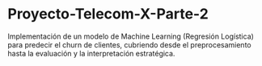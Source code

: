 # Proyecto-Telecom-X-Parte-2
Implementación de un modelo de Machine Learning (Regresión Logística) para predecir el churn de clientes, cubriendo desde el preprocesamiento hasta la evaluación y la interpretación estratégica.
